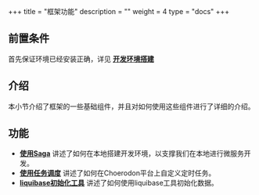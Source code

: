 +++
title = "框架功能"
description = ""
weight = 4
type = "docs"
+++

## 前置条件

首先保证环境已经安装正确，详见 [**开发环境搭建**](../develop-env/)

## 介绍

本小节介绍了框架的一些基础组件，并且对如何使用这些组件进行了详细的介绍。

## 功能

- [**使用Saga**](./saga) 讲述了如何在本地搭建开发环境，以支撑我们在本地进行微服务开发。
- [**使用任务调度**](./job) 讲述了如何在Choerodon平台上自定义定时任务。
- [**liquibase初始化工具**](./liquibase) 讲述了如何使用liquibase工具初始化数据。